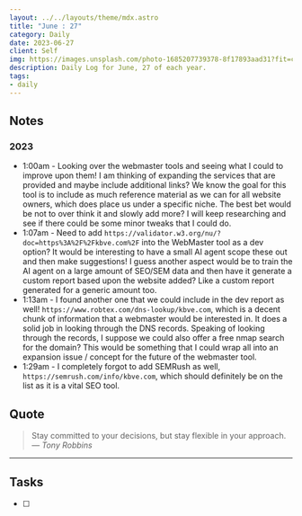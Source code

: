 ```yaml
---
layout: ../../layouts/theme/mdx.astro
title: "June : 27"
category: Daily
date: 2023-06-27
client: Self
img: https://images.unsplash.com/photo-1685207739378-8f17893aad31?fit=crop&q=85&w=1400&h=700
description: Daily Log for June, 27 of each year.
tags:
- daily
---
```


## Notes

### 2023
- 1:00am - Looking over the webmaster tools and seeing what I could to improve upon them! I am thinking of expanding the services that are provided and maybe include additional links? We know the goal for this tool is to include as much reference material as we can for all website owners, which does place us under a specific niche. The best bet would be not to over think it and slowly add more? I will keep researching and see if there could be some minor tweaks that I could do. 
- 1:07am - Need to add `https://validator.w3.org/nu/?doc=https%3A%2F%2Fkbve.com%2F` into the WebMaster tool as a dev option? It would be interesting to have a small AI agent scope these out and then make suggestions! I guess another aspect would be to train the AI agent on a large amount of SEO/SEM data and then have it generate a custom report based upon the website added? Like a custom report generated for a generic amount too. 
- 1:13am - I found another one that we could include in the dev report as well! `https://www.robtex.com/dns-lookup/kbve.com`, which is a decent chunk of information that a webmaster would be interested in. It does a solid job in looking through the DNS records. Speaking of looking through the records, I suppose we could also offer a free nmap search for the domain? This would be something that I could wrap all into an expansion issue / concept for the future of the webmaster tool.
- 1:29am - I completely forgot to add SEMRush as well, `https://semrush.com/info/kbve.com`, which should definitely be on the list as it is a vital SEO tool. 

## Quote

> Stay committed to your decisions, but stay flexible in your approach.
> — <cite>Tony Robbins</cite>

---

## Tasks

- [ ]